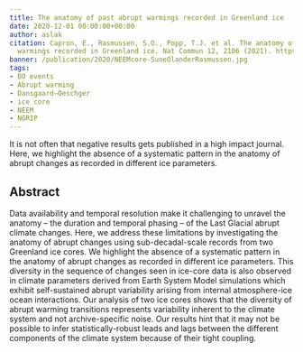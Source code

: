 ```yaml
---
title: The anatomy of past abrupt warmings recorded in Greenland ice
date: 2020-12-01 00:00:00+00:00
author: aslak
citation: Capron, E., Rasmussen, S.O., Popp, T.J. et al. The anatomy of past abrupt
  warmings recorded in Greenland ice. Nat Commun 12, 2106 (2021). https://doi.org/10.1038/s41467-021-22241-w
banner: /publication/2020/NEEMcore-SuneOlanderRasmussen.jpg
tags:
- DO events
- Abrupt warming
- Dansgaard–Oeschger
- ice core
- NEEM
- NGRIP
---
```


It is not often that negative results gets published in a high impact journal. Here, we highlight the absence of a systematic pattern in the anatomy of abrupt changes as recorded in different ice parameters.

<!--more-->
 

## Abstract
Data availability and temporal resolution make it challenging to unravel the anatomy – the duration and temporal phasing – of the Last Glacial abrupt climate changes. Here, we address these limitations by investigating the anatomy of abrupt changes using sub-decadal-scale records from two Greenland ice cores. We highlight the absence of a systematic pattern in the anatomy of abrupt changes as recorded in different ice parameters. This diversity in the sequence of changes seen in ice-core data is also observed in climate parameters derived from Earth System Model simulations which exhibit self-sustained abrupt variability arising from internal atmosphere-ice ocean interactions. Our analysis of two ice cores shows that the diversity of abrupt warming transitions represents variability inherent to the climate system and not archive-specific noise. Our results hint that it may not be possible to infer statistically-robust leads and lags between the different components of the climate system because of their tight coupling.